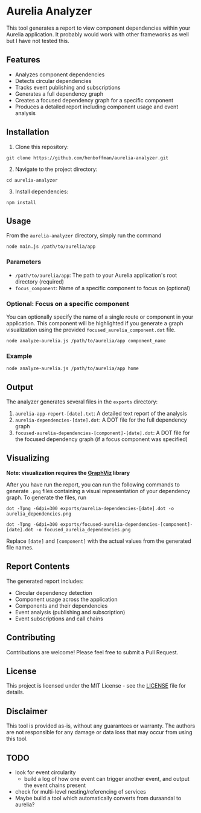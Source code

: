 # Aurelia Analyzer

This tool generates a report to view component dependencies within your Aurelia application. It probably would work with other frameworks as well but I have not tested this.

## Features

- Analyzes component dependencies
- Detects circular dependencies
- Tracks event publishing and subscriptions
- Generates a full dependency graph
- Creates a focused dependency graph for a specific component
- Produces a detailed report including component usage and event analysis

## Installation

1. Clone this repository:

```
git clone https://github.com/henboffman/aurelia-analyzer.git
```

2. Navigate to the project directory:

```
cd aurelia-analyzer
```

3. Install dependencies:

```
npm install
```

## Usage

From the `aurelia-analyzer` directory, simply run the command

```
node main.js /path/to/aurelia/app 
```

### Parameters

- `/path/to/aurelia/app`: The path to your Aurelia application's root directory (required)
- `focus_component`: Name of a specific component to focus on (optional)

### Optional: Focus on a specific component

You can optionally specify the name of a single route or component in your application. This component will be highlighted if you generate a graph visualization using the provided `focused_aurelia_component.dot` file.

```
node analyze-aurelia.js /path/to/aurelia/app component_name
```

### Example

```
node analyze-aurelia.js /path/to/aurelia/app home
```

## Output

The analyzer generates several files in the `exports` directory:

1. `aurelia-app-report-[date].txt`: A detailed text report of the analysis
2. `aurelia-dependencies-[date].dot`: A DOT file for the full dependency graph
3. `focused-aurelia-dependencies-[component]-[date].dot`: A DOT file for the focused dependency graph (if a focus component was specified)

## Visualizing

**Note: visualization requires the [GraphViz](https://graphviz.org/) library**

After you have run the report, you can run the following commands to generate `.png` files containing a visual representation of your dependency graph. To generate the files, run

```
dot -Tpng -Gdpi=300 exports/aurelia-dependencies-[date].dot -o aurelia_dependencies.png

dot -Tpng -Gdpi=300 exports/focused-aurelia-dependencies-[component]-[date].dot -o focused_aurelia_dependencies.png
```

Replace `[date]` and `[component]` with the actual values from the generated file names.

## Report Contents

The generated report includes:

- Circular dependency detection
- Component usage across the application
- Components and their dependencies
- Event analysis (publishing and subscription)
- Event subscriptions and call chains

## Contributing

Contributions are welcome! Please feel free to submit a Pull Request.

## License

This project is licensed under the MIT License - see the [LICENSE](LICENSE) file for details.

## Disclaimer

This tool is provided as-is, without any guarantees or warranty. The authors are not responsible for any damage or data loss that may occur from using this tool.

## TODO

- look for event circularity
  - build a log of how one event can trigger another event, and output the event chains present
- check for multi-level nesting/referencing of services
- Maybe build a tool which automatically converts from duraandal to aurelia?
